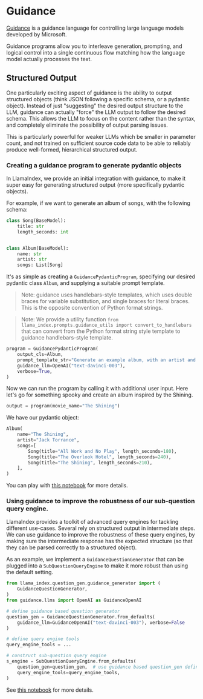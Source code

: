 # Guidance

[Guidance](https://github.com/microsoft/guidance) is a guidance language for controlling large language models developed by Microsoft.

Guidance programs allow you to interleave generation, prompting, and logical control into a single continuous flow matching how the language model actually processes the text.

## Structured Output

One particularly exciting aspect of guidance is the ability to output structured objects (think JSON following a specific schema, or a pydantic object). Instead of just "suggesting" the desired output structure to the LLM, guidance can actually "force" the LLM output to follow the desired schema. This allows the LLM to focus on the content rather than the syntax, and completely eliminate the possibility of output parsing issues.

This is particularly powerful for weaker LLMs which be smaller in parameter count, and not trained on sufficient source code data to be able to reliably produce well-formed, hierarchical structured output.

### Creating a guidance program to generate pydantic objects

In LlamaIndex, we provide an initial integration with guidance, to make it super easy for generating structured output (more specifically pydantic objects).

For example, if we want to generate an album of songs, with the following schema:

```python
class Song(BaseModel):
    title: str
    length_seconds: int


class Album(BaseModel):
    name: str
    artist: str
    songs: List[Song]
```

It's as simple as creating a `GuidancePydanticProgram`, specifying our desired pydantic class `Album`,
and supplying a suitable prompt template.

> Note: guidance uses handlebars-style templates, which uses double braces for variable substitution, and single braces for literal braces. This is the opposite convention of Python format strings.

> Note: We provide a utility function `from llama_index.prompts.guidance_utils import convert_to_handlebars` that can convert from the Python format string style template to guidance handlebars-style template.

```python
program = GuidancePydanticProgram(
    output_cls=Album,
    prompt_template_str="Generate an example album, with an artist and a list of songs. Using the movie {{movie_name}} as inspiration",
    guidance_llm=OpenAI("text-davinci-003"),
    verbose=True,
)
```

Now we can run the program by calling it with additional user input.
Here let's go for something spooky and create an album inspired by the Shining.

```python
output = program(movie_name="The Shining")
```

We have our pydantic object:

```python
Album(
    name="The Shining",
    artist="Jack Torrance",
    songs=[
        Song(title="All Work and No Play", length_seconds=180),
        Song(title="The Overlook Hotel", length_seconds=240),
        Song(title="The Shining", length_seconds=210),
    ],
)
```

You can play with [this notebook](/examples/output_parsing/guidance_pydantic_program.ipynb) for more details.

### Using guidance to improve the robustness of our sub-question query engine.

LlamaIndex provides a toolkit of advanced query engines for tackling different use-cases.
Several rely on structured output in intermediate steps.
We can use guidance to improve the robustness of these query engines, by making sure the
intermediate response has the expected structure (so that they can be parsed correctly to a structured object).

As an example, we implement a `GuidanceQuestionGenerator` that can be plugged into a `SubQuestionQueryEngine` to make it more robust than using the default setting.

```python
from llama_index.question_gen.guidance_generator import (
    GuidanceQuestionGenerator,
)
from guidance.llms import OpenAI as GuidanceOpenAI

# define guidance based question generator
question_gen = GuidanceQuestionGenerator.from_defaults(
    guidance_llm=GuidanceOpenAI("text-davinci-003"), verbose=False
)

# define query engine tools
query_engine_tools = ...

# construct sub-question query engine
s_engine = SubQuestionQueryEngine.from_defaults(
    question_gen=question_gen,  # use guidance based question_gen defined above
    query_engine_tools=query_engine_tools,
)
```

See [this notebook](/examples/output_parsing/guidance_sub_question.ipynb) for more details.
